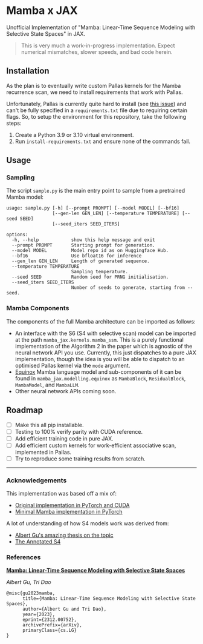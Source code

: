 # Mamba x JAX
Unofficial Implementation of "Mamba: Linear-Time Sequence Modeling with
Selective State Spaces" in JAX.

> This is very much a work-in-progress implementation. Expect numerical
> mismatches, slower speeds, and bad code herein.

## Installation

As the plan is to eventually write custom Pallas kernels for the Mamba
recurrence scan, we need to install requirements that work with Pallas.

Unfortunately, Pallas is currently quite hard to install (see [this
issue](https://github.com/google/jax/issues/18603)) and can't be fully specified
in a `requirements.txt` file due to requiring certain flags. So, to setup the
environment for this repository, take the following steps:
1. Create a Python 3.9 or 3.10 virtual environment.
2. Run `install-requirements.txt` and ensure none of the commands fail.

## Usage

### Sampling
The script `sample.py` is the main entry point to sample from a pretrained Mamba
model:
```
usage: sample.py [-h] [--prompt PROMPT] [--model MODEL] [--bf16]
                 [--gen-len GEN_LEN] [--temperature TEMPERATURE] [--seed SEED]
                 [--seed_iters SEED_ITERS]

options:
  -h, --help            show this help message and exit
  --prompt PROMPT       Starting prompt for generation.
  --model MODEL         Model repo id as on Huggingface Hub.
  --bf16                Use bfloat16 for inference
  --gen_len GEN_LEN     Length of generated sequence.
  --temperature TEMPERATURE
                        Sampling temperature.
  --seed SEED           Random seed for PRNG initialisation.
  --seed_iters SEED_ITERS
                        Number of seeds to generate, starting from --seed.
```

### Mamba Components

The components of the full Mamba architecture can be imported as follows:
- An interface with the S6 (S4 with selective scan) model can be imported at the
path `mamba_jax.kernels.mamba_ssm`. This is a purely functional implementation
of the Algorithm 2 in the paper which is agnostic of the neural network API you
use.  Currently, this just dispatches to a pure JAX implementation, though the
idea is you will be able to dispatch to an optimised Pallas kernel via the
`mode` argument.
- [Equinox](https://github.com/patrick-kidger/equinox) Mamba language model and
sub-components of it can be found in `mamba_jax.modelling.equinox` as
`MambaBlock`, `ResidualBlock`, `MambaModel`, and `MambaLLM`.
- Other neural network APIs coming soon.

## Roadmap
- [ ] Make this all pip installable.
- [ ] Testing to 100% verify parity with CUDA reference.
- [ ] Add efficient training code in pure JAX.
- [ ] Add efficient custom kernels for work-efficient associative scan, implemented in Pallas.
- [ ] Try to reproduce some training results from scratch.

---

### Acknowledgements

This implementation was based off a mix of:
- [Original implementation in PyTorch and CUDA](https://github.com/state-spaces/mamba)
- [Minimal Mamba implementation in PyTorch](https://github.com/johnma2006/mamba-minimal)

A lot of understanding of how S4 models work was derived from:
- [Albert Gu's amazing thesis on the topic](https://stacks.stanford.edu/file/druid:mb976vf9362/gu_dissertation-augmented.pdf)
- [The Annotated S4](https://srush.github.io/annotated-s4/)

### References

[**Mamba: Linear-Time Sequence Modeling with Selective State Spaces**](https://arxiv.org/abs/2312.00752)

*Albert Gu, Tri Dao*
```
@misc{gu2023mamba,
      title={Mamba: Linear-Time Sequence Modeling with Selective State Spaces},
      author={Albert Gu and Tri Dao},
      year={2023},
      eprint={2312.00752},
      archivePrefix={arXiv},
      primaryClass={cs.LG}
}
```